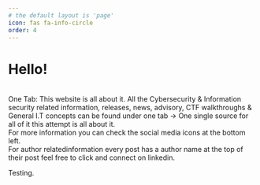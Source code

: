 ```yaml
---
# the default layout is 'page'
icon: fas fa-info-circle
order: 4
---
```


<!-- > Add Markdown syntax content to file `_tabs/about.md`{: .filepath } and it will show up on this page.
{: .prompt-tip } -->

# Hello!

<br/>
One Tab: This website is all about it. All the Cybersecurity & Information security related information, releases, news, advisory, CTF walkthroughs & General I.T concepts can be found under one tab -> One single source for all of it this attempt is all about it.
<br/>
For more information you can check the social media icons at the bottom left.
<br/>
For author relatedinformation every post has a author name at the top of their post feel free to click and connect on linkedin.

Testing.
